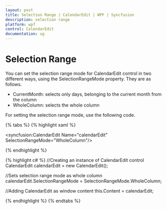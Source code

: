 ```yaml
---
layout: post
title: Selection Range | CalendarEdit | WPF | Syncfusion
description: selection range
platform: wpf
control: CalendarEdit
documentation: ug
---
```


# Selection Range

You can set the selection range mode for CalendarEdit control in two different ways, using the SelectionRangeMode property. They are as follows.

* CurrentMonth: selects only days, belonging to the current month from the column
* WholeColumn: selects the whole column



For setting the selection range mode, use the following code.

{% tabs %}
{% highlight xaml %}

<!-- Adding CalendarEdit with selection range mode -->
<syncfusion:CalendarEdit Name="calendarEdit" SelectionRangeMode="WholeColumn"/>

{% endhighlight %}

{% highlight c# %}
//Creating an instance of CalendarEdit control
CalendarEdit calendarEdit = new CalendarEdit();

//Sets selection range mode as whole column
calendarEdit.SelectionRangeMode = SelectionRangeMode.WholeColumn;  

//Adding CalendarEdit as window content
this.Content = calendarEdit;

{% endhighlight %}
{% endtabs %}

